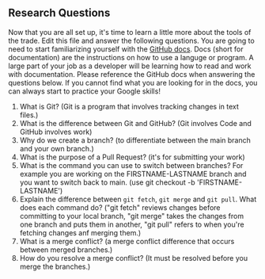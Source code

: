 ## Research Questions 

Now that you are all set up, it's time to learn a little more about the tools of the trade. Edit this file and answer the following questions. You are going to need to start familiarizing yourself with the [GitHub docs](https://docs.github.com/en). Docs (short for documentation) are the instructions on how to use a languge or program. A large part of your job as a developer will be learning how to read and work with documentation. Please reference the GitHub docs when answering the questions below. If you cannot find what you are looking for in the docs, you can always start to practice your Google skills!

1. What is Git?  (Git is a program that involves tracking changes in text files.)
3. What is the difference between Git and GitHub? (Git involves Code and GitHub involves work)
4. Why do we create a branch? (to differentiate between the main branch and your own branch.)
5. What is the purpose of a Pull Request? (it's for submitting your work)
6. What is the command you can use to switch between branches? For example you are working on the FIRSTNAME-LASTNAME branch and you want to switch back to main. (use git checkout -b 'FIRSTNAME-LASTNAME')
7. Explain the difference between `git fetch`, `git merge` and `git pull`. What does each command do? ("git fetch" reviews changes before committing to your local branch, "git merge" takes the changes from one branch and puts them in another, "git pull" refers to when you're fetching changes anf merging them.)
8. What is a merge conflict? (a merge conflict difference that occurs between merged branches.) 
9. How do you resolve a merge conflict? (It must be resolved before you merge the branches.)
